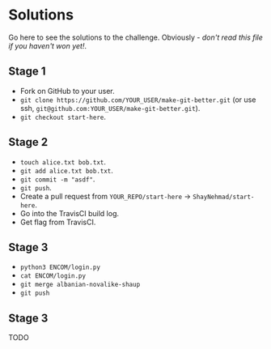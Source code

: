 # Solutions

Go here to see the solutions to the challenge. Obviously - *don't read this file if you haven't won yet!*.

## Stage 1

- Fork on GitHub to your user.
- `git clone https://github.com/YOUR_USER/make-git-better.git` (or use ssh, `git@github.com:YOUR_USER/make-git-better.git`).
- `git checkout start-here`.

## Stage 2

- `touch alice.txt bob.txt`.
- `git add alice.txt bob.txt`.
- `git commit -m "asdf"`.
- `git push`.
- Create a pull request from `YOUR_REPO/start-here` -> `ShayNehmad/start-here`.
- Go into the TravisCI build log.
- Get flag from TravisCI.

## Stage 3

- `python3 ENCOM/login.py`
- `cat ENCOM/login.py`
- `git merge albanian-novalike-shaup`
- `git push`

## Stage 3

TODO